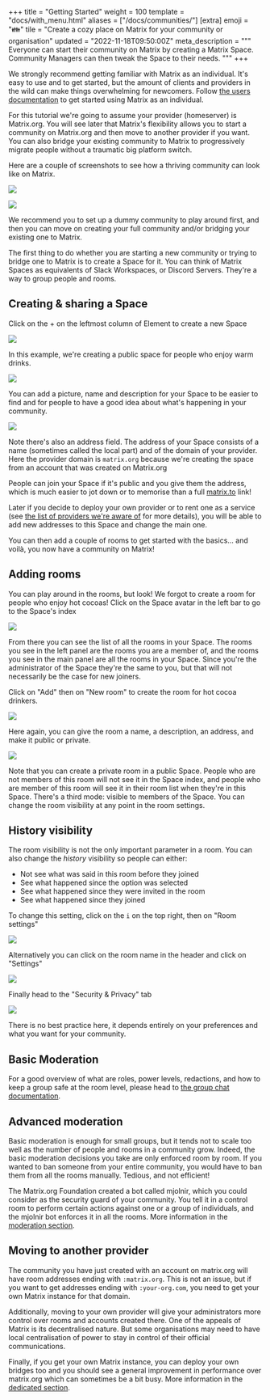 +++
title = "Getting Started"
weight = 100
template = "docs/with_menu.html"
aliases = ["/docs/communities/"]
[extra]
emoji = "👪"
tile = "Create a cozy place on Matrix for your community or organisation"
updated = "2022-11-18T09:50:00Z"
meta_description = """
Everyone can start their community on Matrix by creating a Matrix Space.
Community Managers can then tweak the Space to their needs.
"""
+++

We strongly recommend getting familiar with Matrix as an individual. It's easy
to use and to get started, but the amount of clients and providers in the wild
can make things overwhelming for newcomers. Follow [the users documentation](/docs/chat_basics)
to get started using Matrix as an individual.

For this tutorial we're going to assume your provider (homeserver) is
Matrix.org. You will see later that Matrix's flexibility allows you to start a
community on Matrix.org and then move to another provider if you want. You can
also bridge your existing community to Matrix to progressively migrate people
without a traumatic big platform switch.

Here are a couple of screenshots to see how a thriving community can look like
on Matrix.

<!-- markdownlint-disable-next-line no-alt-text -->
![](../bridging/from-matrix.png)
<!-- markdownlint-disable-next-line no-alt-text -->
![](../bridging/from-discord.png)

We recommend you to set up a dummy community to play around first, and then you
can move on creating your full community and/or bridging your existing one to
Matrix.

The first thing to do whether you are starting a new community or trying to
bridge one to Matrix is to create a Space for it. You can think of Matrix Spaces
as equivalents of Slack Workspaces, or Discord Servers. They're a way to group
people and rooms.

## Creating & sharing a Space

Click on the + on the leftmost column of Element to create a new Space

<!-- markdownlint-disable-next-line no-alt-text -->
![](space-click-plus.png)

In this example, we're creating a public space for people who enjoy warm drinks.

<!-- markdownlint-disable-next-line no-alt-text -->
![](space-public-private.png)

You can add a picture, name and description for your Space to be easier to find
and for people to have a good idea about what's happening in your community.

<!-- markdownlint-disable-next-line no-alt-text -->
![](space-details.png)

Note there's also an address field. The address of your Space consists of a name
(sometimes called the local part) and of the domain of your provider. Here the
provider domain is `matrix.org` because we're creating the space from an account
that was created on Matrix.org

People can join your Space if it's public and you give them the address, which
is much easier to jot down or to memorise than a full [matrix.to](https://matrix.to)
link!

Later if you decide to deploy your own provider or to rent one as a service
(see [the list of providers we're aware of](/ecosystem/hosting) for more
details), you will be able to add new addresses to this Space and change the
main one.

You can then add a couple of rooms to get started with the basics... and voilà,
you now have a community on Matrix!

## Adding rooms

You can play around in the rooms, but look! We forgot to create a room for
people who enjoy hot cocoas! Click on the Space avatar in the left bar to go to
the Space's index

<!-- markdownlint-disable-next-line no-alt-text -->
![](space-click-avatar.png)

From there you can see the list of all the rooms in your Space. The rooms you
see in the left panel are the rooms you are a member of, and the rooms you see
in the main panel are all the rooms in your Space. Since you're the
administrator of the Space they're the same to you, but that will not
necessarily be the case for new joiners.

Click on "Add" then on "New room" to create the room for hot cocoa drinkers.

<!-- markdownlint-disable-next-line no-alt-text -->
![](space-add-room-menu.png)

Here again, you can give the room a name, a description, an address, and make it
public or private.

<!-- markdownlint-disable-next-line no-alt-text -->
![](space-add-room-details.png)

Note that you can create a private room in a public Space. People who are not
members of this room will not see it in the Space index, and people who are
member of this room will see it in their room list when they're in this Space.
There's a third mode: visible to members of the Space. You can change the room
visibility at any point in the room settings.

## History visibility

The room visibility is not the only important parameter in a room. You can also
change the _history_ visibility so people can either:

- Not see what was said in this room before they joined
- See what happened since the option was selected
- See what happened since they were invited in the room
- See what happened since they joined

To change this setting, click on the `i` on the top right, then on "Room
settings"

<!-- markdownlint-disable-next-line no-alt-text -->
![](room-settings-right-bar.png)

Alternatively you can click on the room name in the header and click on
"Settings"

<!-- markdownlint-disable-next-line no-alt-text -->
![](room-settings-header.png)

Finally head to the "Security & Privacy" tab

<!-- markdownlint-disable-next-line no-alt-text -->
![](room-security-privacy.png)

There is no best practice here, it depends entirely on your preferences and what
you want for your community.

## Basic Moderation

For a good overview of what are roles, power levels, redactions, and how to keep
a group safe at the room level, please head to
[the group chat documentation](/docs/chat_basics/private-group-chat/#keeping-the-group-safe).

## Advanced moderation

Basic moderation is enough for small groups, but it tends not to scale too well
as the number of people and rooms in a community grow. Indeed, the basic
moderation decisions you take are only enforced room by room. If you wanted to
ban someone from your entire community, you would have to ban them from all the
rooms manually. Tedious, and not efficient!

The Matrix.org Foundation created a bot called mjolnir, which you could consider
as the security guard of your community. You tell it in a control room to
perform certain actions against one or a group of individuals, and the mjolnir
bot enforces it in all the rooms. More information in the [moderation section](/docs/communities/moderation).

## Moving to another provider

The community you have just created with an account on matrix.org will have
room addresses ending with `:matrix.org`. This is not an issue, but if you want
to get addresses ending with `:your-org.com`, you need to get your own Matrix
instance for that domain.

Additionally, moving to your own provider will give your administrators more
control over rooms and accounts created there. One of the appeals of Matrix is
its decentralised nature. But some organisations may need to have local
centralisation of power to stay in control of their official communications.

Finally, if you get your own Matrix instance, you can deploy your own bridges
too and you should see a general improvement in performance over matrix.org
which can sometimes be a bit busy. More information in the [dedicated section](/docs/communities/switching-providers/).
